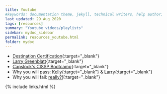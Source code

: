 ```yaml
---
title: Youtube
#keywords: documentation theme, jekyll, technical writers, help authoring tools, hat replacements
last_updated: 29 Aug 2020
tags: [resources]
summary: "Youtube videos/playlists"
sidebar: mydoc_sidebar
permalink: resources_youtube.html
folder: mydoc
---
```



- [Destination Certification](https://www.youtube.com/channel/UCXk6whiDrWq42y9Tdv1MEhg){:target="_blank"}
- [Larry Greenblatt](https://www.youtube.com/watch?v=1_U7uWCTQp8&list=PL5BpytesnkhSH-V7V-M3NL9149aUQ69e2){:target="_blank"}
- [Capslock's CISSP Bootcamp](https://www.youtube.com/channel/UCFCW4j2hSAy6J8QBXdcNz8g){:target="_blank"}
- Why you will pass: [Kelly](https://www.youtube.com/watch?v=v2Y6Zog8h2A){:target="_blank"} & [Larry](https://www.youtube.com/watch?v=HWg2geVJuvs){:target="_blank"}
- Why you will fail: [really?!](https://www.youtube.com/watch?v=giJFhtws-CE){:target="_blank"}

{% include links.html %}
